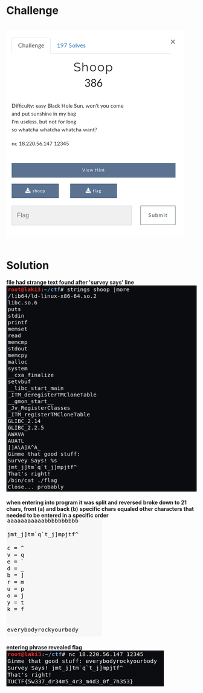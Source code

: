 # Challenge #
<br>![alt text](imgs/reverse003.png)
<br><br>
# Solution #
**file had strange text found after 'survey says' line**
<br>![alt text](imgs/reverse003-1.png)
<br><br>
**when entering into program it was split and reversed**
**broke down to 21 chars, front (a) and back (b)**
**specific chars equaled other characters that needed to be entered in a specific order**
<br>![alt text](imgs/reverse003-2.png)
<br><br>
**entering phrase revealed flag**
<br>![alt text](imgs/reverse003-3.png)
